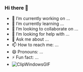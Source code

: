 ### Hi there 👋


- 🔭 I’m currently working on ...
- 🌱 I’m currently learning ...
- 👯 I’m looking to collaborate on ...
- 🤔 I’m looking for help with ...
- 💬 Ask me about ...
- 📫 How to reach me: ...
- 😄 Pronouns: ...
- ⚡ Fun fact: ...
- ![ClipWindowsGIF](https://user-images.githubusercontent.com/115098811/204151723-214651b5-03bf-4601-80a5-09a6ea2b72da.gif)

